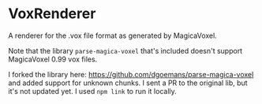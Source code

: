 # VoxRenderer
A renderer for the .vox file format as generated by MagicaVoxel.

Note that the library `parse-magica-voxel` that's included doesn't support MagicaVoxel 0.99 vox files.

I forked the library here: 
https://github.com/dgoemans/parse-magica-voxel
and added support for unknown chunks. I sent a PR to the original lib, but it's not updated yet. I used `npm link` to run it locally.